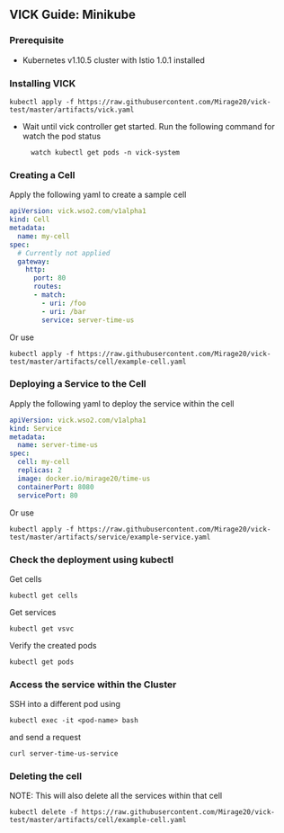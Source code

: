 ## VICK Guide: Minikube

### Prerequisite

* Kubernetes v1.10.5 cluster with Istio 1.0.1 installed
 
<!--
###Starting a cluster
 
    minikube start --memory=8192 --cpus=4 --kubernetes-version=v1.10.5 --bootstrapper=kubeadm --extra-config=controller-manager.cluster-signing-cert-file="/var/lib/localkube/certs/ca.crt" --extra-config=controller-manager.cluster-signing-key-file="/var/lib/localkube/certs/ca.key" --extra-config=apiserver.admission-control="LimitRanger,NamespaceExists,NamespaceLifecycle,ResourceQuota,ServiceAccount,DefaultStorageClass,MutatingAdmissionWebhook"
    
### Installing Istio

    curl -L https://raw.githubusercontent.com/knative/serving/master/third_party/istio-1.0.1/istio.yaml   | sed 's/LoadBalancer/NodePort/'   | kubectl apply -f -
    
* Wait until istio pods get started. Run following for check pod status
    
        kubectl get pods -n istio-system 
-->
        
### Installing VICK

    kubectl apply -f https://raw.githubusercontent.com/Mirage20/vick-test/master/artifacts/vick.yaml
    
* Wait until vick controller get started. Run the following command for watch the pod status

        watch kubectl get pods -n vick-system

### Creating a Cell

Apply the following yaml to create a sample cell

```yaml
apiVersion: vick.wso2.com/v1alpha1
kind: Cell
metadata:
  name: my-cell
spec:
  # Currently not applied
  gateway:
    http:
      port: 80
      routes:
      - match:
        - uri: /foo
        - uri: /bar
        service: server-time-us
```
Or use

    kubectl apply -f https://raw.githubusercontent.com/Mirage20/vick-test/master/artifacts/cell/example-cell.yaml

### Deploying a Service to the Cell

Apply the following yaml to deploy the service within the cell

```yaml
apiVersion: vick.wso2.com/v1alpha1
kind: Service
metadata:
  name: server-time-us
spec:
  cell: my-cell
  replicas: 2
  image: docker.io/mirage20/time-us
  containerPort: 8080
  servicePort: 80
```
Or use

    kubectl apply -f https://raw.githubusercontent.com/Mirage20/vick-test/master/artifacts/service/example-service.yaml

### Check the deployment using kubectl

Get cells

    kubectl get cells

Get services

    kubectl get vsvc
    
Verify the created pods

    kubectl get pods
    
### Access the service within the Cluster

SSH into a different pod using
    
    kubectl exec -it <pod-name> bash

and send a request
    
    curl server-time-us-service
    
### Deleting the cell 

NOTE: This will also delete all the services within that cell

    kubectl delete -f https://raw.githubusercontent.com/Mirage20/vick-test/master/artifacts/cell/example-cell.yaml

